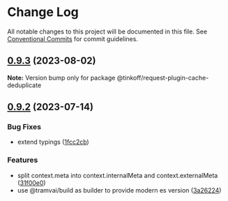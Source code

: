 # Change Log

All notable changes to this project will be documented in this file.
See [Conventional Commits](https://conventionalcommits.org) for commit guidelines.

## [0.9.3](https://github.com/Tinkoff/tinkoff-request/compare/@tinkoff/request-plugin-cache-deduplicate@0.9.2...@tinkoff/request-plugin-cache-deduplicate@0.9.3) (2023-08-02)

**Note:** Version bump only for package @tinkoff/request-plugin-cache-deduplicate





## [0.9.2](https://github.com/Tinkoff/tinkoff-request/compare/@tinkoff/request-plugin-cache-deduplicate@0.9.2...@tinkoff/request-plugin-cache-deduplicate@0.9.2) (2023-07-14)


### Bug Fixes

* extend typings ([1fcc2cb](https://github.com/Tinkoff/tinkoff-request/commit/1fcc2cb32597b10d788de36303507e385042fc96))


### Features

* split context.meta into context.internalMeta and context.externalMeta ([31f00e0](https://github.com/Tinkoff/tinkoff-request/commit/31f00e0ae14767f213a67eb2df349c9f75adcfe7))
* use @tramvai/build as builder to provide modern es version ([3a26224](https://github.com/Tinkoff/tinkoff-request/commit/3a26224221d4fc073938cf32c2f147515620c28e))
